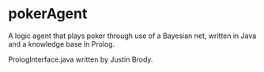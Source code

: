 # pokerAgent
A logic agent that plays poker through use of a Bayesian net, written in Java and a knowledge base in Prolog.

PrologInterface.java written by Justin Brody.
